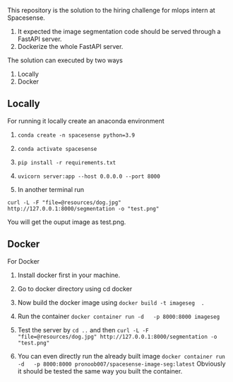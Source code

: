 

This repository is the solution to the hiring challenge for mlops intern at Spacesense.

1. It expected the image segmentation code should be served through a FastAPI server. 
2. Dockerize the whole FastAPI server.

The solution can executed by two ways

1. Locally
2. Docker

## Locally
For running it locally create an anaconda environment

1. `conda create -n spacesense python=3.9`
2. `conda activate spacesense`
3. `pip install -r requirements.txt`
4. `uvicorn server:app --host 0.0.0.0 --port 8000`

5. In another terminal run 

```
curl -L -F "file=@resources/dog.jpg" http://127.0.0.1:8000/segmentation -o "test.png"
```

You will get the ouput image as test.png.

## Docker
For Docker 
1. Install docker first in your machine.
2. Go to docker directory using cd docker
3. Now build the docker image using `docker build -t imageseg  .`
4. Run the container `docker container run -d   -p 8000:8000 imageseg`
5. Test the server by `cd ..` and then  `curl -L -F "file=@resources/dog.jpg" http://127.0.0.1:8000/segmentation -o "test.png"`

6. You can even directly run the already built image
`docker container run -d   -p 8000:8000 pronoob007/spacesense-image-seg:latest`
Obviously it should be tested the same way you built the container.
